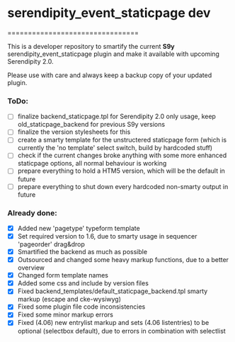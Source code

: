 # serendipity_event_staticpage dev
================================

This is a developer repository to smartify the current **S9y** serendipity_event_staticpage plugin and make it available with upcoming Serendipity 2.0.

Please use with care and always keep a backup copy of your updated plugin.

### ToDo:
- [ ] finalize backend_staticpage.tpl for Serendipity 2.0 only usage, keep old_staticpage_backend for previous S9y versions
- [ ] finalize the version stylesheets for this
- [ ] create a smarty template for the unstructered staticpage form (which is currently the 'no template' select switch, build by hardcoded stuff)
- [ ] check if the current changes broke anything with some more enhanced staticpage options, all normal behaviour is working
- [ ] prepare everything to hold a HTM5 version, which will be the default in future
- [ ] prepare everything to shut down every hardcoded non-smarty output in future

### Already done:
- [x] Added new 'pagetype' typeform template
- [x] Set required version to 1.6, due to smarty usage in sequencer 'pageorder' drag&drop
- [x] Smartified the backend as much as possible
- [x] Outsourced and changed some heavy markup functions, due to a better overview
- [x] Changed form template names
- [x] Added some css and include by version files
- [x] Fixed backend_templates/default_staticpage_backend.tpl smarty markup (escape and cke-wysiwyg)
- [x] Fixed some plugin file code inconsistencies
- [x] Fixed some minor markup errors
- [x] Fixed (4.06) new entrylist markup and sets (4.06 listentries) to be optional (selectbox default), due to errors in combination with selectlist
